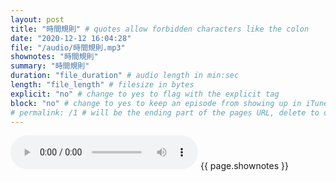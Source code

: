 ```yaml
---
layout: post
title: "時間規則" # quotes allow forbidden characters like the colon
date: "2020-12-12 16:04:28"
file: "/audio/時間規則.mp3"
shownotes: "時間規則"
summary: "時間規則"
duration: "file_duration" # audio length in min:sec
length: "file_length" # filesize in bytes
explicit: "no" # change to yes to flag with the explicit tag
block: "no" # change to yes to keep an episode from showing up in iTunes
# permalink: /1 # will be the ending part of the pages URL, delete to default to the title
---
```


<audio controls>
<source src="{{site.url}}{{site.baseurl}}{{ page.file }}" type="audio/x-mp3">
Your browser does not support the audio element.
</audio>
{{ page.shownotes }}
